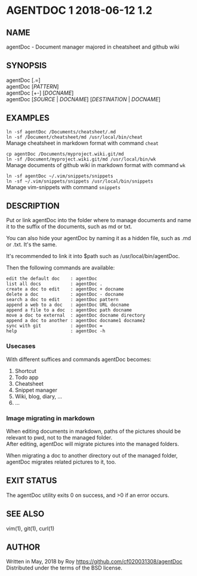 # AGENTDOC 1                 2018-06-12                  1.2

## NAME

agentDoc - Document manager majored in cheatsheet and github wiki

## SYNOPSIS

agentDoc [.=]  
agentDoc [*PATTERN*]  
agentDoc [+-] [*DOCNAME*]  
agentDoc [*SOURCE* | *DOCNAME*] [*DESTINATION* | *DOCNAME*]

## EXAMPLES

`ln -sf agentDoc /Documents/cheatsheet/.md`  
`ln -sf /Document/cheatsheet/md /usr/local/bin/cheat`  
  Manage cheatsheet in markdown format with command `cheat`

`cp agentDoc /Documents/myproject.wiki.git/md`  
`ln -sf /Document/myproject.wiki.git/md /usr/local/bin/wk`  
  Manage documents of github wiki in markdown format with command `wk`

`ln -sf agentDoc ~/.vim/snippets/snippets`  
`ln -sf ~/.vim/snippets/snippets /usr/local/bin/snippets`  
  Manage vim-snippets with command `snippets`

## DESCRIPTION

Put or link agentDoc into the folder where to manage documents and name it to the suffix of the documents, such as md or txt.

You can also hide your agentDoc by naming it as a hidden file, such as .md or .txt. It's the same.

It's recommended to link it into $path such as /usr/local/bin/agentDoc.

Then the following commands are available:

    edit the default doc    : agentDoc
    list all docs           : agentDoc .
    create a doc to edit    : agentDoc + docname
    delete a doc            : agentDoc - docname
    search a doc to edit    : agentDoc pattern
    append a web to a doc   : agentDoc URL docname
    append a file to a doc  : agentDoc path docname
    move a doc to external  : agentDoc docname directory
    append a doc to another : agentDoc docname1 docname2
    sync with git           : agentDoc =
    help                    : agentDoc -h

### Usecases

With different suffices and commands agentDoc becomes:

1. Shortcut
2. Todo app
3. Cheatsheet
4. Snippet manager
5. Wiki, blog, diary, ...
6. ...

### Image migrating in markdown

When editing documents in markdown, paths of the pictures should be relevant to pwd, not to the managed folder.  
After editing, agentDoc will migrate pictures into the managed folders.

When migrating a doc to another directory out of the managed folder, agentDoc migrates related pictures to it, too.

## EXIT STATUS

The agentDoc utility exits 0 on success, and >0 if an error occurs.

## SEE ALSO

vim(1), git(1), curl(1)

## AUTHOR

Written in May, 2018 by Roy <https://github.com/cf020031308/agentDoc>  
Distributed under the terms of the BSD license.
